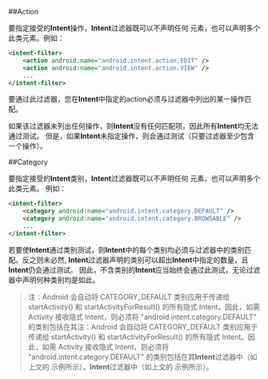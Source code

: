 ##Action

要指定接受的**Intent**操作，**Intent**过滤器既可以不声明任何 <action> 元素，也可以声明多个此类元素。例如：

```xml
<intent-filter>
    <action android:name="android.intent.action.EDIT" />
    <action android:name="android.intent.action.VIEW" />
    ...
</intent-filter>
```

要通过此过滤器，您在**Intent**中指定的action必须与过滤器中列出的某一操作匹配。

如果该过滤器未列出任何操作，则**Intent**没有任何匹配项，因此所有**Intent**均无法通过测试。 但是，如果**Intent**未指定操作，则会通过测试（只要过滤器至少包含一个操作）。


##Category

要指定接受的**Intent**类别，**Intent**过滤器既可以不声明任何 <category> 元素，也可以声明多个此类元素。 例如：

```xml
<intent-filter>
    <category android:name="android.intent.category.DEFAULT" />
    <category android:name="android.intent.category.BROWSABLE" />
    ...
</intent-filter>
```

若要使**Intent**通过类别测试，则**Intent**中的每个类别均必须与过滤器中的类别匹配。反之则未必然, **Intent**过滤器声明的类别可以超出**Intent**中指定的数量，且**Intent**仍会通过测试。 因此，不含类别的**Intent**应当始终会通过此测试，无论过滤器中声明何种类别均是如此。

>注：Android 会自动将 CATEGORY_DEFAULT 类别应用于传递给 startActivity() 和 startActivityForResult() 的所有隐式 Intent。因此，如需 Activity 接收隐式 Intent，则必须将 "android.intent.category.DEFAULT" 的类别包括在其注：Android 会自动将 CATEGORY_DEFAULT 类别应用于传递给 startActivity() 和 startActivityForResult() 的所有隐式 Intent。因此，如需 Activity 接收隐式 Intent，则必须将 "android.intent.category.DEFAULT" 的类别包括在其**Intent**过滤器中（如上文的 <intent-filter> 示例所示）。**Intent**过滤器中（如上文的 <intent-filter> 示例所示）。